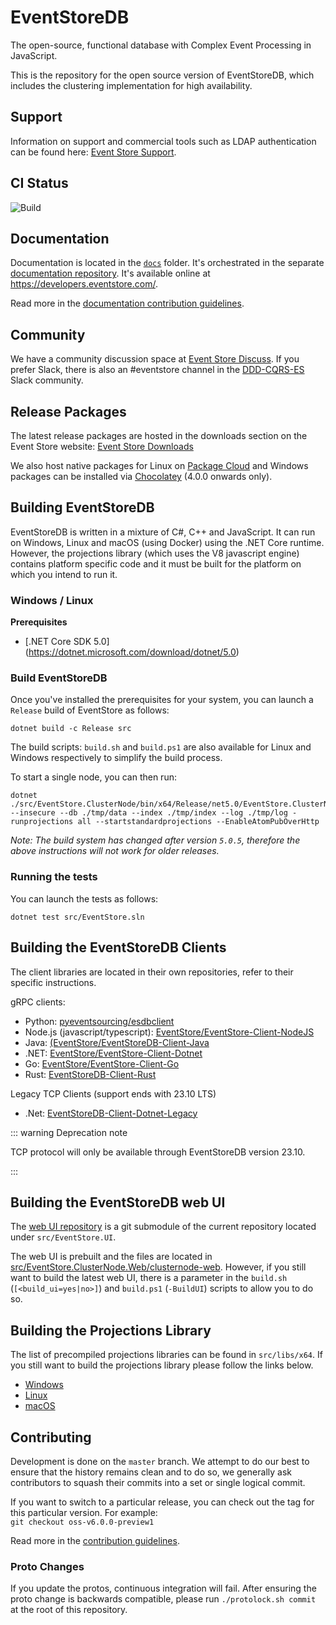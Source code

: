 # EventStoreDB

The open-source, functional database with Complex Event Processing in JavaScript.

This is the repository for the open source version of EventStoreDB, which includes the clustering implementation for high availability.

## Support

Information on support and commercial tools such as LDAP authentication can be found here: [Event Store Support](https://eventstore.com/support/).

## CI Status

![Build](https://github.com/EventStore/EventStore/workflows/Build/badge.svg)

## Documentation

Documentation is located in the [`docs`](/docs) folder. It's orchestrated in the separate [documentation repository](https://github.com/EventStore/documentation). It's available online at https://developers.eventstore.com/.

Read more in the [documentation contribution guidelines](./CONTRIBUTING.md#documentation).

## Community

We have a community discussion space at [Event Store Discuss](https://discuss.eventstore.com/). If you prefer Slack, there is also an #eventstore channel in the [DDD-CQRS-ES](https://j.mp/ddd-es-cqrs) Slack community.

## Release Packages

The latest release packages are hosted in the downloads section on the Event Store website: [Event Store Downloads](https://eventstore.com/downloads/)

We also host native packages for Linux on [Package Cloud](https://packagecloud.io/EventStore/EventStore-OSS) and Windows packages can be installed via [Chocolatey](https://chocolatey.org/packages/eventstore-oss) (4.0.0 onwards only).

## Building EventStoreDB

EventStoreDB is written in a mixture of C#, C++ and JavaScript. It can run on Windows, Linux and macOS (using Docker) using the .NET Core runtime. However, the projections library (which uses the V8 javascript engine) contains platform specific code and it must be built for the platform on which you intend to run it.

### Windows / Linux

**Prerequisites**

- [.NET Core SDK 5.0] (https://dotnet.microsoft.com/download/dotnet/5.0)

### Build EventStoreDB

Once you've installed the prerequisites for your system, you can launch a `Release` build of EventStore as follows:

```
dotnet build -c Release src
```

The build scripts: `build.sh` and `build.ps1` are also available for Linux and Windows respectively to simplify the build process.

To start a single node, you can then run:

```
dotnet ./src/EventStore.ClusterNode/bin/x64/Release/net5.0/EventStore.ClusterNode.dll --insecure --db ./tmp/data --index ./tmp/index --log ./tmp/log -runprojections all --startstandardprojections --EnableAtomPubOverHttp
```

_Note: The build system has changed after version `5.0.5`, therefore the above instructions will not work for older releases._

### Running the tests

You can launch the tests as follows:

```
dotnet test src/EventStore.sln
```

## Building the EventStoreDB Clients

The client libraries are located in their own repositories, refer to their specific instructions.

gRPC clients:

- Python: [pyeventsourcing/esdbclient](https://pypi.org/project/esdbclient/)
- Node.js (javascript/typescript): [EventStore/EventStore-Client-NodeJS](https://github.com/EventStore/EventStore-Client-NodeJS)
- Java: [(EventStore/EventStoreDB-Client-Java](https://github.com/EventStore/EventStoreDB-Client-Java)
- .NET: [EventStore/EventStore-Client-Dotnet](https://github.com/EventStore/EventStore-Client-Dotnet)
- Go: [EventStore/EventStore-Client-Go](https://github.com/EventStore/EventStore-Client-Go)
- Rust: [EventStoreDB-Client-Rust](https://github.com/EventStore/EventStoreDB-Client-Rust)

Legacy TCP Clients (support ends with 23.10 LTS)

- .Net: [EventStoreDB-Client-Dotnet-Legacy](https://github.com/EventStore/EventStoreDB-Client-Dotnet-Legacy)

::: warning Deprecation note

TCP protocol will only be available through EventStoreDB version 23.10.

:::

## Building the EventStoreDB web UI

The [web UI repository](https://github.com/EventStore/EventStore.UI) is a git submodule of the current repository located under `src/EventStore.UI`.

The web UI is prebuilt and the files are located in [src/EventStore.ClusterNode.Web/clusternode-web](src/EventStore.ClusterNode.Web/clusternode-web). However, if you still want to build the latest web UI, there is a parameter in the `build.sh` (`[<build_ui=yes|no>]`) and `build.ps1` (`-BuildUI`) scripts to allow you to do so.

## Building the Projections Library

The list of precompiled projections libraries can be found in `src/libs/x64`. If you still want to build the projections library please follow the links below.

- [Windows](scripts/build-js1/build-js1-win/build-js1-win-instructions.md)
- [Linux](scripts/build-js1/build-js1-linux/README.md)
- [macOS](scripts/build-js1/build-js1-mac/build-js1-mac.sh)

## Contributing

Development is done on the `master` branch.
We attempt to do our best to ensure that the history remains clean and to do so, we generally ask contributors to squash their commits into a set or single logical commit.

If you want to switch to a particular release, you can check out the tag for this particular version. For example:  
`git checkout oss-v6.0.0-preview1`

Read more in the [contribution guidelines](./CONTRIBUTING.md).

### Proto Changes

If you update the protos, continuous integration will fail. After ensuring the proto change is backwards compatible, please run `./protolock.sh commit` at the root of this repository.
